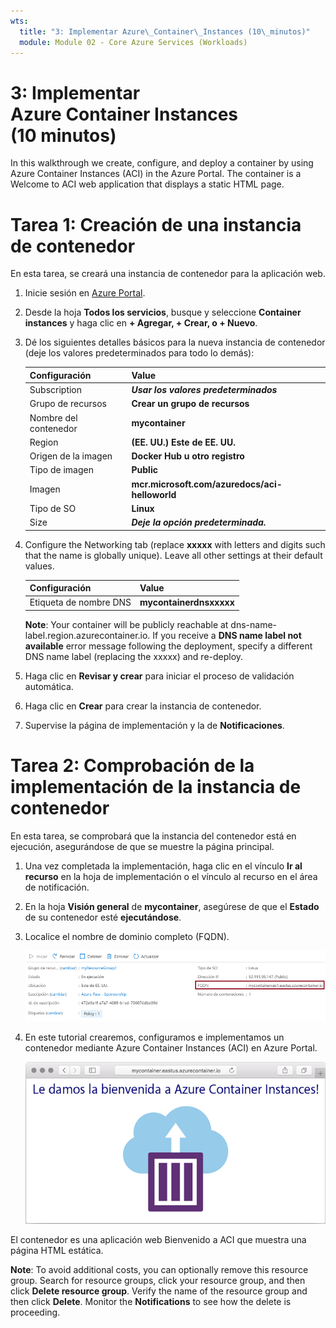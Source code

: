```yaml
---
wts:
  title: "3: Implementar Azure\_Container\_Instances (10\_minutos)"
  module: Module 02 - Core Azure Services (Workloads)
---
```


# <a name="03---deploy-azure-container-instances-10-min"></a>3: Implementar Azure Container Instances (10 minutos)

In this walkthrough we create, configure, and deploy a container by using Azure Container Instances (ACI) in the Azure Portal. The container is a Welcome to ACI web application that displays a static HTML page. 

# <a name="task-1-create-a-container-instance"></a>Tarea 1: Creación de una instancia de contenedor 

En esta tarea, se creará una instancia de contenedor para la aplicación web.  

1. Inicie sesión en [Azure Portal](https://portal.azure.com).

2. Desde la hoja **Todos los servicios**, busque y seleccione **Container instances** y haga clic en **+ Agregar, + Crear, o + Nuevo**. 

3. Dé los siguientes detalles básicos para la nueva instancia de contenedor (deje los valores predeterminados para todo lo demás): 

    | Configuración| Value|
    |----|----|
    | Subscription | ***Usar los valores predeterminados*** |
    | Grupo de recursos | **Crear un grupo de recursos** |
    | Nombre del contenedor| **mycontainer**|
    | Region | **(EE. UU.) Este de EE. UU.** |
    | Origen de la imagen| **Docker Hub u otro registro**|
    | Tipo de imagen| **Public**|
    | Imagen| **mcr.microsoft.com/azuredocs/aci-helloworld**|
    | Tipo de SO| **Linux** |
    | Size| ***Deje la opción predeterminada.***|


4. Configure the Networking tab (replace <bpt id="p1">**</bpt>xxxxx<ept id="p1">**</ept> with letters and digits such that the name is globally unique). Leave all other settings at their default values.

    | Configuración| Value|
    |--|--|
    | Etiqueta de nombre DNS| **mycontainerdnsxxxxx** |

    
    <bpt id="p1">**</bpt>Note<ept id="p1">**</ept>: Your container will be publicly reachable at dns-name-label.region.azurecontainer.io. If you receive a <bpt id="p1">**</bpt>DNS name label not available<ept id="p1">**</ept> error message following the deployment, specify a different DNS name label (replacing the xxxxx) and re-deploy. 

5. Haga clic en **Revisar y crear** para iniciar el proceso de validación automática.

6. Haga clic en **Crear** para crear la instancia de contenedor. 

7. Supervise la página de implementación y la de **Notificaciones**. 


# <a name="task-2-verify-deployment-of-the-container-instance"></a>Tarea 2: Comprobación de la implementación de la instancia de contenedor

En esta tarea, se comprobará que la instancia del contenedor está en ejecución, asegurándose de que se muestre la página principal.

1. Una vez completada la implementación, haga clic en el vínculo **Ir al recurso** en la hoja de implementación o el vínculo al recurso en el área de notificación.

2. En la hoja **Visión general** de **mycontainer**, asegúrese de que el **Estado** de su contenedor esté **ejecutándose**. 

3. Localice el nombre de dominio completo (FQDN).

    ![Captura de pantalla del panel de información general para el contenedor recién creado en Azure Portal, con el FQDN resaltado. ](../images/0202.png)

2. En este tutorial crearemos, configuramos e implementamos un contenedor mediante Azure Container Instances (ACI) en Azure Portal. 

    ![Captura de pantalla del mensaje de bienvenida de ACI que se muestra en un explorador web.](../images/0203.png)


El contenedor es una aplicación web Bienvenido a ACI que muestra una página HTML estática.

<bpt id="p1">**</bpt>Note<ept id="p1">**</ept>: To avoid additional costs, you can optionally remove this resource group. Search for resource groups, click your resource group, and then click <bpt id="p1">**</bpt>Delete resource group<ept id="p1">**</ept>. Verify the name of the resource group and then click <bpt id="p1">**</bpt>Delete<ept id="p1">**</ept>. Monitor the <bpt id="p1">**</bpt>Notifications<ept id="p1">**</ept> to see how the delete is proceeding.
